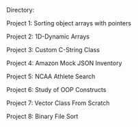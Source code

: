 Directory:

Project 1: Sorting object arrays with pointers

Project 2: 1D-Dynamic Arrays 

Project 3: Custom C-String Class

Project 4: Amazon Mock JSON Inventory

Project 5: NCAA Athlete Search

Project 6: Study of OOP Constructs 

Project 7: Vector Class From Scratch

Project 8: Binary File Sort
